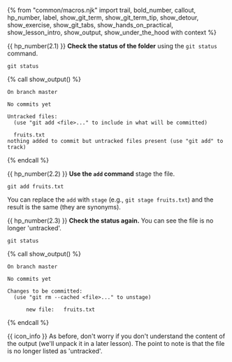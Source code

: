 {% from "common/macros.njk" import trail, bold_number, callout, hp_number, label, show_git_term, show_git_term_tip, show_detour, show_exercise, show_git_tabs, show_hands_on_practical, show_lesson_intro, show_output, show_under_the_hood with context %}

{{ hp_number(2.1) }} **Check the status of the folder** using the `git status` command.

<div class="indented-level1">

```bash{.no-line-numbers}
git status
```
{% call show_output() %}

```{.no-line-numbers}
On branch master

No commits yet

Untracked files:
  (use "git add <file>..." to include in what will be committed)

  fruits.txt
nothing added to commit but untracked files present (use "git add" to track)
```
{% endcall %}
</div>

{{ hp_number(2.2) }} **Use the `add` command** stage the file.
<div class="indented-level1">

```bash{.no-line-numbers}
git add fruits.txt
```

<box type="tip" seamless>

You can replace the `add` with `stage` (e.g., `git stage fruits.txt`) and the result is the same (they are synonyms).
</box>
</div>

{{ hp_number(2.3) }} **Check the status again.** You can see the file is no longer 'untracked'.
<div class="indented-level1">

```bash{.no-line-numbers}
git status
```
{% call show_output()  %}

```{.no-line-numbers}
On branch master

No commits yet

Changes to be committed:
  (use "git rm --cached <file>..." to unstage)

      new file:   fruits.txt

```
{% endcall %}

{{ icon_info }} As before, don't worry if you don't understand the content of the output (we'll unpack it in a later lesson). The point to note is that the file is no longer listed as 'untracked'.
</div>
